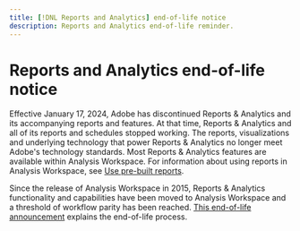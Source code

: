 ```yaml
---
title: [!DNL Reports and Analytics] end-of-life notice
description: Reports and Analytics end-of-life reminder.
---
```


# Reports and Analytics end-of-life notice

Effective January 17, 2024, Adobe has discontinued Reports & Analytics and its accompanying reports and features. At that time, Reports & Analytics and all of its reports and schedules stopped working. The reports, visualizations and underlying technology that power Reports & Analytics no longer meet Adobe's technology standards. Most Reports & Analytics features are available within Analysis Workspace. For information about using reports in Analysis Workspace, see [Use pre-built reports](https://experienceleague.adobe.com/docs/analytics/analyze/analysis-workspace/reports/use-reports.html).

Since the release of Analysis Workspace in 2015, Reports & Analytics functionality and capabilities have been moved to Analysis Workspace and a threshold of workflow parity has been reached. [This end-of-life announcement](https://new.express.adobe.com/webpage/WFCyq7w8kijmB?) explains the end-of-life process.